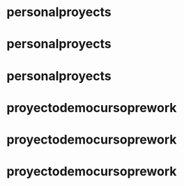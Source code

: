 # personalproyects
# personalproyects
# personalproyects
# proyectodemocursoprework
# proyectodemocursoprework
# proyectodemocursoprework
